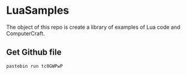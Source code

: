 # LuaSamples
The object of this repo is create a library of examples of Lua code and ComputerCraft.

## Get Github file
```
pastebin run tc0GWPwP
```
